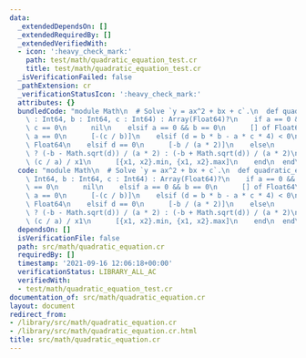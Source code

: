 ```yaml
---
data:
  _extendedDependsOn: []
  _extendedRequiredBy: []
  _extendedVerifiedWith:
  - icon: ':heavy_check_mark:'
    path: test/math/quadratic_equation_test.cr
    title: test/math/quadratic_equation_test.cr
  _isVerificationFailed: false
  _pathExtension: cr
  _verificationStatusIcon: ':heavy_check_mark:'
  attributes: {}
  bundledCode: "module Math\n  # Solve `y = ax^2 + bx + c`.\n  def quadratic_equation(a\
    \ : Int64, b : Int64, c : Int64) : Array(Float64)?\n    if a == 0 && b == 0 &&\
    \ c == 0\n      nil\n    elsif a == 0 && b == 0\n      [] of Float64\n    elsif\
    \ a == 0\n      [-(c / b)]\n    elsif (d = b * b - a * c * 4) < 0\n      [] of\
    \ Float64\n    elsif d == 0\n      [-b / (a * 2)]\n    else\n      x1 = (b > 0)\
    \ ? (-b - Math.sqrt(d)) / (a * 2) : (-b + Math.sqrt(d)) / (a * 2)\n      x2 =\
    \ (c / a) / x1\n      [{x1, x2}.min, {x1, x2}.max]\n    end\n  end\nend\n"
  code: "module Math\n  # Solve `y = ax^2 + bx + c`.\n  def quadratic_equation(a :\
    \ Int64, b : Int64, c : Int64) : Array(Float64)?\n    if a == 0 && b == 0 && c\
    \ == 0\n      nil\n    elsif a == 0 && b == 0\n      [] of Float64\n    elsif\
    \ a == 0\n      [-(c / b)]\n    elsif (d = b * b - a * c * 4) < 0\n      [] of\
    \ Float64\n    elsif d == 0\n      [-b / (a * 2)]\n    else\n      x1 = (b > 0)\
    \ ? (-b - Math.sqrt(d)) / (a * 2) : (-b + Math.sqrt(d)) / (a * 2)\n      x2 =\
    \ (c / a) / x1\n      [{x1, x2}.min, {x1, x2}.max]\n    end\n  end\nend\n"
  dependsOn: []
  isVerificationFile: false
  path: src/math/quadratic_equation.cr
  requiredBy: []
  timestamp: '2021-09-16 12:06:18+00:00'
  verificationStatus: LIBRARY_ALL_AC
  verifiedWith:
  - test/math/quadratic_equation_test.cr
documentation_of: src/math/quadratic_equation.cr
layout: document
redirect_from:
- /library/src/math/quadratic_equation.cr
- /library/src/math/quadratic_equation.cr.html
title: src/math/quadratic_equation.cr
---
```


